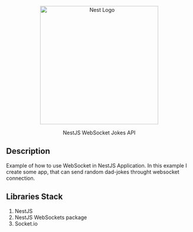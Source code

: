 <p align="center">
  <a href="http://nestjs.com/" target="blank"><img src="https://nestjs.com/img/logo_text.svg" width="320" alt="Nest Logo" /></a>
</p>

[circleci-image]: https://img.shields.io/circleci/build/github/nestjs/nest/master?token=abc123def456
[circleci-url]: https://circleci.com/gh/nestjs/nest

  <p align="center">NestJS WebSocket Jokes API
    <p align="center">

## Description

Example of how to use WebSocket in NestJS Application. In this example I create some app, that can send random dad-jokes throught websocket connection.

## Libraries Stack

1. NestJS
2. NestJS WebSockets package
3. Socket.io

